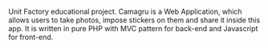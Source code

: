 Unit Factory educational project.
Camagru is a Web Application, which allows users to take photos, impose stickers on them and share it inside this app.
It is written in pure PHP with MVC pattern for back-end and Javascript for front-end.
